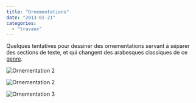 ```yaml
---
title: "Ornementations"
date: "2013-01-21"
categories: 
  - "travaux"
---
```


Quelques tentatives pour dessiner des ornementations servant à séparer des sections de texte, et qui changent des arabesques classiques de ce [genre](http://www.fontsquirrel.com/fonts/Nymphette).

![Ornementation 2](images/tumblr_inline_mgymmgBZq81rpu9n9.png)

![Ornementation 2](images/tumblr_inline_mgymo1ey7W1rpu9n9-e1425388109863.png)

![Ornementation 3](images/tumblr_inline_mgymu16Pl51rpu9n9.png)
